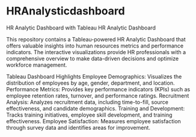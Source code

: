 # HRAnalysticdashboard
HR Analytic Dashboard with Tableau
HR Analytic Dashboard

This repository contains a Tableau-powered HR Analytic Dashboard that offers valuable insights into human resources metrics and performance indicators. The interactive visualizations provide HR professionals with a comprehensive overview to make data-driven decisions and optimize workforce management.

Tableau Dashboard Highlights
Employee Demographics: Visualizes the distribution of employees by age, gender, department, and location.
Performance Metrics: Provides key performance indicators (KPIs) such as employee retention rates, turnover, and performance ratings.
Recruitment Analysis: Analyzes recruitment data, including time-to-fill, source effectiveness, and candidate demographics.
Training and Development: Tracks training initiatives, employee skill development, and training effectiveness.
Employee Satisfaction: Measures employee satisfaction through survey data and identifies areas for improvement.
